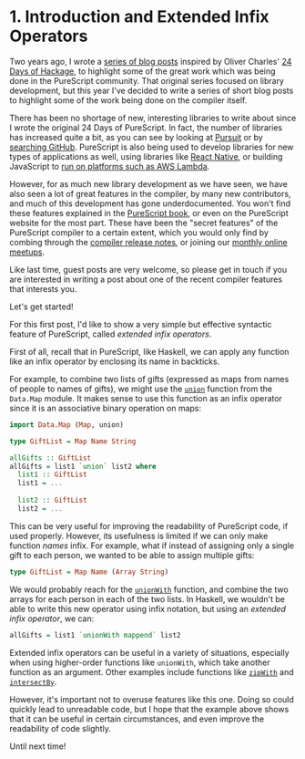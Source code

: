 # 1. Introduction and Extended Infix Operators

Two years ago, I wrote a [series of blog posts](https://gist.github.com/paf31/8e9177b20ee920480fbc) inspired by Oliver Charles' [24 Days of Hackage](https://ocharles.org.uk/blog/pages/2013-12-01-24-days-of-hackage.html), to highlight some of the great work which was being done in the PureScript community. That original series focused on library development, but this year I've decided to write a series of short blog posts to highlight some of the work being done on the compiler itself.

There has been no shortage of new, interesting libraries to write about since I wrote the original 24 Days of PureScript. In fact, the number of libraries has increased quite a bit, as you can see by looking at [Pursuit](http://pursuit.purescript.org/) or by [searching GitHub](github.com/search?o=desc&q=purescript&ref=cmdform&s=updated&type=Repositories). PureScript is also being used to develop libraries for new types of applications as well, using libraries like [React Native](https://facebook.github.io/react-native/), or building JavaScript to [run on platforms such as AWS Lambda](http://kofno.github.io/2015/10/11/aws-lambda-purescript.html).

However, for as much new library development as we have seen, we have also seen a lot of great features in the compiler, by many new contributors, and much of this development has gone underdocumented. You won't find these features explained in the [PureScript book](https://leanpub.com/purescript/read), or even on the PureScript website for the most part. These have been the "secret features" of the PureScript compiler to a certain extent, which you would only find by combing through the [compiler release notes](https://github.com/purescript/purescript/releases), or joining our [monthly online meetups](https://github.com/purescript/purescript/wiki/PureScript-Meetups). 

Like last time, guest posts are very welcome, so please get in touch if you are interested in writing a post about one of the recent compiler features that interests you.

Let's get started!

For this first post, I'd like to show a very simple but effective syntactic feature of PureScript, called _extended infix operators_.

First of all, recall that in PureScript, like Haskell, we can apply any function like an infix operator by enclosing its name in backticks.

For example, to combine two lists of gifts (expressed as maps from names of people to names of gifts), we might use the [`union`](https://pursuit.purescript.org/packages/purescript-maps/2.0.1/docs/Data.Map#v:union) function from the `Data.Map` module. It makes sense to use this function as an infix operator since it is an associative binary operation on maps: 

```purescript
import Data.Map (Map, union)

type GiftList = Map Name String

allGifts :: GiftList
allGifts = list1 `union` list2 where
  list1 :: GiftList
  list1 = ...
  
  list2 :: GiftList
  list2 = ...
```

This can be very useful for improving the readability of PureScript code, if used properly. However, its usefulness is limited if we can only make function _names_ infix. For example, what if instead of assigning only a single gift to each person, we wanted to be able to assign multiple gifts:

```purescript
type GiftList = Map Name (Array String)
```

We would probably reach for the [`unionWith`](https://pursuit.purescript.org/packages/purescript-maps/2.0.1/docs/Data.Map#v:unionWith) function, and combine the two arrays for each person in each of the two lists. In Haskell, we wouldn't be able to write this new operator using infix notation, but using an _extended infix operator_, we can:

```purescript
allGifts = list1 `unionWith mappend` list2
```

Extended infix operators can be useful in a variety of situations, especially when using higher-order functions like `unionWith`, which take another function as an argument. Other examples include functions like [`zipWith`](https://pursuit.purescript.org/packages/purescript-lists/3.2.1/docs/Data.List#v:zipWith) and [`intersectBy`](https://pursuit.purescript.org/packages/purescript-lists/3.2.1/docs/Data.List#v:intersectBy).

However, it's important not to overuse features like this one. Doing so could quickly lead to unreadable code, but I hope that the example above shows that it can be useful in certain circumstances, and even improve the readability of code slightly.

Until next time!
